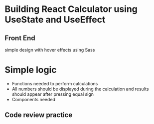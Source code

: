 # Building React Calculator using UseState and UseEffect

## Front End
 simple design with hover effects using Sass


# Simple logic 

- Functions needed to perform calculations
- All numbers should be displayed during the calculation and results should appear after pressing equal sign
- Components needed

## Code review practice 
